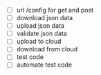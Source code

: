 - [ ] url /config for get and post
- [ ] download json data 
- [ ] upload json data
- [ ] validate json data
- [ ] upload to cloud
- [ ] download from cloud
- [ ] test code 
- [ ] automate test code